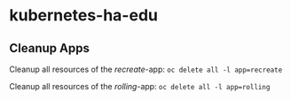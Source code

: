 # kubernetes-ha-edu



## Cleanup Apps
Cleanup all resources of the *recreate*-app:
```oc delete all -l app=recreate```

Cleanup all resources of the *rolling*-app:
```oc delete all -l app=rolling```
